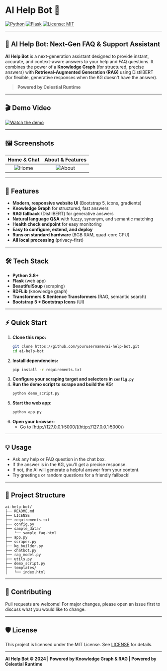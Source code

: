 # AI Help Bot 🤖

[![Python](https://img.shields.io/badge/Python-3.8%2B-blue?logo=python)](https://www.python.org/) [![Flask](https://img.shields.io/badge/Flask-Web%20App-green?logo=flask)](https://flask.palletsprojects.com/) [![License: MIT](https://img.shields.io/badge/License-MIT-yellow.svg)](LICENSE)

---

## 🌟 AI Help Bot: Next-Gen FAQ & Support Assistant

**AI Help Bot** is a next-generation assistant designed to provide instant, accurate, and context-aware answers to your help and FAQ questions. It combines the power of a **Knowledge Graph** (for structured, precise answers) with **Retrieval-Augmented Generation (RAG)** using DistilBERT (for flexible, generative responses when the KG doesn't have the answer).

> **Powered by Celestial Runtime**

---

## 🎬 Demo Video
[![Watch the demo](https://img.youtube.com/vi/DEMO_VIDEO_ID/0.jpg)](https://www.youtube.com/watch?v=DEMO_VIDEO_ID)

---

## 🖼️ Screenshots
| Home & Chat | About & Features |
|:----------:|:---------------:|
| ![Home](screenshot-home.png) | ![About](screenshot-about.png) |

---

## 🚀 Features
- **Modern, responsive website UI** (Bootstrap 5, icons, gradients)
- **Knowledge Graph** for structured, fast answers
- **RAG fallback** (DistilBERT) for generative answers
- **Natural language Q&A** with fuzzy, synonym, and semantic matching
- **Health check endpoint** for easy monitoring
- **Easy to configure, extend, and deploy**
- **Runs on standard hardware** (8GB RAM, quad-core CPU)
- **All local processing** (privacy-first)

---

## 🛠️ Tech Stack
- **Python 3.8+**
- **Flask** (web app)
- **BeautifulSoup** (scraping)
- **RDFLib** (knowledge graph)
- **Transformers & Sentence Transformers** (RAG, semantic search)
- **Bootstrap 5 + Bootstrap Icons** (UI)

---

## ⚡ Quick Start
1. **Clone this repo:**
   ```bash
   git clone https://github.com/yourusername/ai-help-bot.git
   cd ai-help-bot
   ```
2. **Install dependencies:**
   ```bash
   pip install -r requirements.txt
   ```
3. **Configure your scraping target and selectors in `config.py`**
4. **Run the demo script to scrape and build the KG:**
   ```bash
   python demo_script.py
   ```
5. **Start the web app:**
   ```bash
   python app.py
   ```
6. **Open your browser:**
   - Go to [http://127.0.0.1:5000/](http://127.0.0.1:5000/)

---

## 💡 Usage
- Ask any help or FAQ question in the chat box.
- If the answer is in the KG, you'll get a precise response.
- If not, the AI will generate a helpful answer from your content.
- Try greetings or random questions for a friendly fallback!

---

## 📂 Project Structure
```
ai-help-bot/
├── README.md
├── LICENSE
├── requirements.txt
├── config.py
├── sample_data/
│   └── sample_faq.html
├── app.py
├── scraper.py
├── kg_builder.py
├── chatbot.py
├── rag_model.py
├── utils.py
├── demo_script.py
├── templates/
│   └── index.html
```

---

## 🤝 Contributing
Pull requests are welcome! For major changes, please open an issue first to discuss what you would like to change.

---

## 🛡️ License
This project is licensed under the MIT License. See [LICENSE](LICENSE) for details.

---

**AI Help Bot &copy; 2024 | Powered by Knowledge Graph & RAG | Powered by Celestial Runtime** 
